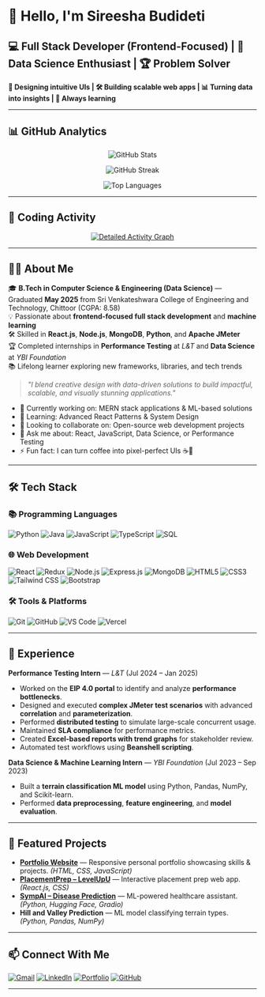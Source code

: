 # 🚀 Hello, I'm Sireesha Budideti

## 💻 Full Stack Developer (Frontend-Focused) | 🤖 Data Science Enthusiast | 🏆 Problem Solver

**🎨 Designing intuitive UIs | 🛠️ Building scalable web apps | 📊 Turning data into insights | 🌱 Always learning**

---

## 📊 GitHub Analytics

<div align="center">
  
![GitHub Stats](https://github-readme-stats.vercel.app/api?username=Sireesha-Budideti&show_icons=true&count_private=true&theme=radical&hide_border=true&bg_color=0D1117&include_all_commits=true&hide=issues)
  
![GitHub Streak](https://streak-stats.demolab.com/?user=Sireesha-Budideti&theme=radical&hide_border=true&fire=FF0000&background=0D1117)
  
![Top Languages](https://github-readme-stats.vercel.app/api/top-langs/?username=Sireesha-Budideti&layout=compact&theme=radical&hide_border=true&bg_color=0D1117&langs_count=8)

</div>

---

## 🚀 Coding Activity

<div align="center">

[![Detailed Activity Graph](https://github-readme-activity-graph.vercel.app/graph?username=Sireesha-Budideti&theme=github-compact&area=true&hide_border=true&custom_title=My%20Contribution%20Graph&radius=8&height=300&point=#36BCF7FF&count_private=true)](https://github.com/Sireesha-Budideti)

</div>

---

## 👩‍💻 About Me

🎓 **B.Tech in Computer Science & Engineering (Data Science)** — Graduated **May 2025** from Sri Venkateshwara College of Engineering and Technology, Chittoor (CGPA: 8.58)  
💡 Passionate about **frontend-focused full stack development** and **machine learning**  
🛠 Skilled in **React.js**, **Node.js**, **MongoDB**, **Python**, and **Apache JMeter**  
🏆 Completed internships in **Performance Testing** at *L&T* and **Data Science** at *YBI Foundation*  
📚 Lifelong learner exploring new frameworks, libraries, and tech trends  

> *"I blend creative design with data-driven solutions to build impactful, scalable, and visually stunning applications."*

- 🔭 Currently working on: MERN stack applications & ML-based solutions  
- 🌱 Learning: Advanced React Patterns & System Design  
- 👯 Looking to collaborate on: Open-source web development projects  
- 💬 Ask me about: React, JavaScript, Data Science, or Performance Testing  
- ⚡ Fun fact: I can turn coffee into pixel-perfect UIs ☕🎨

---

## 🛠️ Tech Stack

### 📚 Programming Languages
![Python](https://img.shields.io/badge/Python-3776AB?style=for-the-badge&logo=python&logoColor=white)
![Java](https://img.shields.io/badge/Java-007396?style=for-the-badge&logo=openjdk&logoColor=white)
![JavaScript](https://img.shields.io/badge/JavaScript-F7DF1E?style=for-the-badge&logo=javascript&logoColor=black)
![TypeScript](https://img.shields.io/badge/TypeScript-007ACC?style=for-the-badge&logo=typescript&logoColor=white)
![SQL](https://img.shields.io/badge/SQL-336791?style=for-the-badge&logo=postgresql&logoColor=white)

### 🌐 Web Development
![React](https://img.shields.io/badge/React-20232A?style=for-the-badge&logo=react&logoColor=61DAFB)
![Redux](https://img.shields.io/badge/Redux-764ABC?style=for-the-badge&logo=redux&logoColor=white)
![Node.js](https://img.shields.io/badge/Node.js-339933?style=for-the-badge&logo=nodedotjs&logoColor=white)
![Express.js](https://img.shields.io/badge/Express.js-000000?style=for-the-badge&logo=express&logoColor=white)
![MongoDB](https://img.shields.io/badge/MongoDB-47A248?style=for-the-badge&logo=mongodb&logoColor=white)
![HTML5](https://img.shields.io/badge/HTML5-E34F26?style=for-the-badge&logo=html5&logoColor=white)
![CSS3](https://img.shields.io/badge/CSS3-1572B6?style=for-the-badge&logo=css3&logoColor=white)
![Tailwind CSS](https://img.shields.io/badge/Tailwind_CSS-38B2AC?style=for-the-badge&logo=tailwind-css&logoColor=white)
![Bootstrap](https://img.shields.io/badge/Bootstrap-7952B3?style=for-the-badge&logo=bootstrap&logoColor=white)

### 🛠️ Tools & Platforms
![Git](https://img.shields.io/badge/Git-F05032?style=for-the-badge&logo=git&logoColor=white)
![GitHub](https://img.shields.io/badge/GitHub-100000?style=for-the-badge&logo=github&logoColor=white)
![VS Code](https://img.shields.io/badge/VS_Code-007ACC?style=for-the-badge&logo=visual-studio-code&logoColor=white)
![Vercel](https://img.shields.io/badge/Vercel-000000?style=for-the-badge&logo=vercel&logoColor=white)

---

## 💼 Experience

**Performance Testing Intern** — *L&T* (Jul 2024 – Jan 2025)  
- Worked on the **EIP 4.0 portal** to identify and analyze **performance bottlenecks**.  
- Designed and executed **complex JMeter test scenarios** with advanced **correlation** and **parameterization**.  
- Performed **distributed testing** to simulate large-scale concurrent usage.  
- Maintained **SLA compliance** for performance metrics.  
- Created **Excel-based reports with trend graphs** for stakeholder review.  
- Automated test workflows using **Beanshell scripting**.

**Data Science & Machine Learning Intern** — *YBI Foundation* (Jul 2023 – Sep 2023)  
- Built a **terrain classification ML model** using Python, Pandas, NumPy, and Scikit-learn.  
- Performed **data preprocessing**, **feature engineering**, and **model evaluation**.

---

## 🚀 Featured Projects

- **[Portfolio Website](https://sireesha-budideti.github.io/Personal-Blog/portfolio.html)** — Responsive personal portfolio showcasing skills & projects. *(HTML, CSS, JavaScript)*  
- **[PlacementPrep – LevelUpU](https://level-up-u.vercel.app/)** — Interactive placement prep web app. *(React.js, CSS)*  
- **[SympAI – Disease Prediction](https://github.com/Sireesha-Budideti/sympai-2)** — ML-powered healthcare assistant. *(Python, Hugging Face, Gradio)*  
- **Hill and Valley Prediction** — ML model classifying terrain types. *(Python, Pandas, NumPy)*

---

## 📫 Connect With Me

[![Gmail](https://img.shields.io/badge/Email-D14836?style=for-the-badge&logo=gmail&logoColor=white)](mailto:sireeshabudideti@gmail.com)
[![LinkedIn](https://img.shields.io/badge/LinkedIn-0077B5?style=for-the-badge&logo=linkedin&logoColor=white)](https://www.linkedin.com/in/budideti-sireesha-328629280/)
[![Portfolio](https://img.shields.io/badge/Portfolio-4285F4?style=for-the-badge&logo=google-chrome&logoColor=white)](https://sireesha-budideti.github.io/Personal-Blog/portfolio.html)
[![GitHub](https://img.shields.io/badge/GitHub-000000?style=for-the-badge&logo=github&logoColor=white)](https://github.com/Sireesha-Budideti)

---
